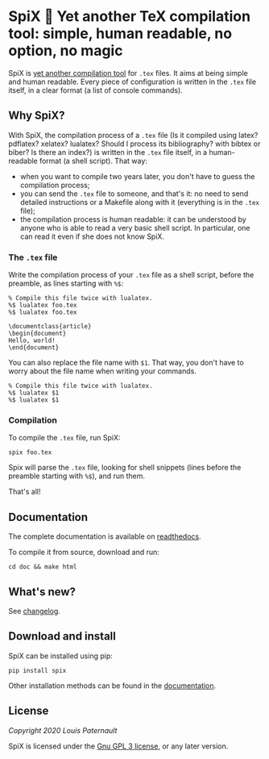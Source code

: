 # SpiX 🦜 Yet another TeX compilation tool: simple, human readable, no option, no magic

SpiX is [yet another compilation tool](https://www.ctan.org/topic/compilation) for ``.tex`` files. It aims at being simple and human readable. Every piece of configuration is written in the ``.tex`` file itself, in a clear format (a list of console commands).

## Why SpiX?

With SpiX, the compilation process of a ``.tex`` file (Is it compiled using latex? pdflatex? xelatex? lualatex? Should I process its bibliography? with bibtex or biber? Is there an index?) is written in the ``.tex`` file itself, in a human-readable format (a shell script). That way:

- when you want to compile two years later, you don't have to guess the compilation process;
- you can send the ``.tex`` file to someone, and that's it: no need to send detailed instructions or a Makefile along with it (everything is in the ``.tex`` file);
- the compilation process is human readable: it can be understood by anyone who is able to read a very basic shell script. In particular, one can read it even if she does not know SpiX.

### The ``.tex`` file

Write the compilation process of your ``.tex`` file as a shell script, before the preamble, as lines starting with ``%$``:

    % Compile this file twice with lualatex.
    %$ lualatex foo.tex
    %$ lualatex foo.tex
 
    \documentclass{article}
    \begin{document}
    Hello, world!
    \end{document}

You can also replace the file name with ``$1``. That way, you don't have to worry about the file name when writing your commands.

    % Compile this file twice with lualatex.
    %$ lualatex $1
    %$ lualatex $1

### Compilation

To compile the ``.tex`` file, run SpiX:

    spix foo.tex

Spix will parse the ``.tex`` file, looking for shell snippets (lines before the preamble starting with ``%$``), and run them.

That's all!

## Documentation

The complete documentation is available on [readthedocs](http://spix.readthedocs.io).

To compile it from source, download and run:

    cd doc && make html

## What's new?

See [changelog](https://framagit.org/spalax/spix/blob/master/CHANGELOG.md).

## Download and install

SpiX can be installed using pip:

    pip install spix

Other installation methods can be found in the [documentation](https://spix.readthedocs.io/en/stable/install.html).

## License

*Copyright 2020 Louis Paternault*

SpiX is licensed under the [Gnu GPL 3 license](https://www.gnu.org/licenses/gpl-3.0.html), or any later version.
